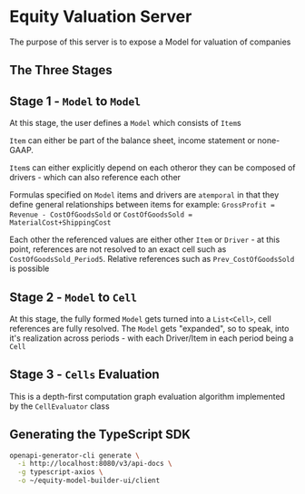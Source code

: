 # Equity Valuation Server

The purpose of this server is to expose a Model for valuation of companies

## The Three Stages

## Stage 1 - `Model` to `Model` 

At this stage, the user defines a `Model` which consists of `Item`s

`Item` can either be part of the balance sheet, income statement or none-GAAP. 

`Item`s can either explicitly depend on each otheror they can be composed of drivers - which can also
reference each other

Formulas specified on `Model` items and drivers are `atemporal` in that they define general relationships
between items for example: `GrossProfit = Revenue - CostOfGoodsSold` or `CostOfGoodsSold = MaterialCost+ShippingCost`

Each other the referenced values are either other `Item` or `Driver` - at this point, references are not
resolved to an exact cell such as `CostOfGoodsSold_Period5`. Relative references such as `Prev_CostOfGoodsSold` is possible

## Stage 2 - `Model` to `Cell`

At this stage, the fully formed `Model` gets turned into a `List<Cell>`, cell references are fully resolved.
The `Model` gets "expanded", so to speak, into it's realization across periods - with each Driver/Item in 
each period being a `Cell`

## Stage 3 - `Cells` Evaluation

This is a depth-first computation graph evaluation algorithm implemented by the `CellEvaluator` class

## Generating the TypeScript SDK

```bash
openapi-generator-cli generate \
  -i http://localhost:8080/v3/api-docs \
  -g typescript-axios \
  -o ~/equity-model-builder-ui/client
```

